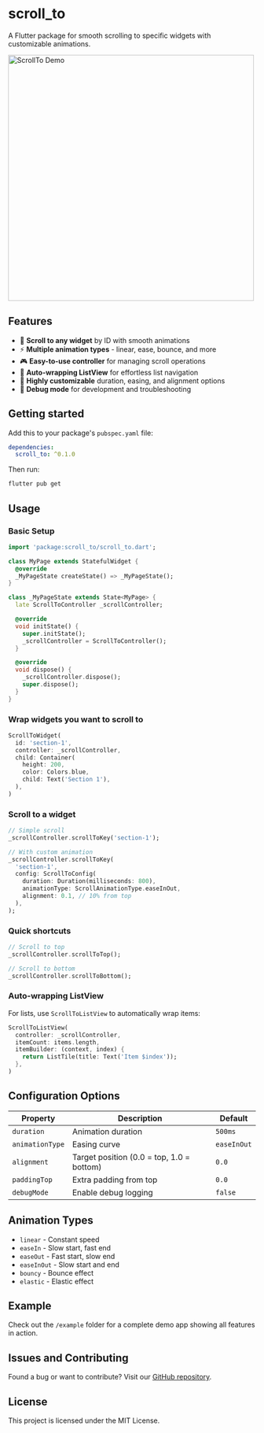# scroll_to

A Flutter package for smooth scrolling to specific widgets with customizable animations.

<img src="docs/showcase.gif" alt="ScrollTo Demo" width="500"/>

## Features

- 🎯 **Scroll to any widget** by ID with smooth animations
- ⚡ **Multiple animation types** - linear, ease, bounce, and more
- 🎮 **Easy-to-use controller** for managing scroll operations
- 📝 **Auto-wrapping ListView** for effortless list navigation
- 🔧 **Highly customizable** duration, easing, and alignment options
- 🐛 **Debug mode** for development and troubleshooting

## Getting started

Add this to your package's `pubspec.yaml` file:

```yaml
dependencies:
  scroll_to: ^0.1.0
```

Then run:
```bash
flutter pub get
```

## Usage

### Basic Setup

```dart
import 'package:scroll_to/scroll_to.dart';

class MyPage extends StatefulWidget {
  @override
  _MyPageState createState() => _MyPageState();
}

class _MyPageState extends State<MyPage> {
  late ScrollToController _scrollController;

  @override
  void initState() {
    super.initState();
    _scrollController = ScrollToController();
  }

  @override
  void dispose() {
    _scrollController.dispose();
    super.dispose();
  }
}
```

### Wrap widgets you want to scroll to

```dart
ScrollToWidget(
  id: 'section-1',
  controller: _scrollController,
  child: Container(
    height: 200,
    color: Colors.blue,
    child: Text('Section 1'),
  ),
)
```

### Scroll to a widget

```dart
// Simple scroll
_scrollController.scrollToKey('section-1');

// With custom animation
_scrollController.scrollToKey(
  'section-1',
  config: ScrollToConfig(
    duration: Duration(milliseconds: 800),
    animationType: ScrollAnimationType.easeInOut,
    alignment: 0.1, // 10% from top
  ),
);
```

### Quick shortcuts

```dart
// Scroll to top
_scrollController.scrollToTop();

// Scroll to bottom
_scrollController.scrollToBottom();
```

### Auto-wrapping ListView

For lists, use `ScrollToListView` to automatically wrap items:

```dart
ScrollToListView(
  controller: _scrollController,
  itemCount: items.length,
  itemBuilder: (context, index) {
    return ListTile(title: Text('Item $index'));
  },
)
```

## Configuration Options

| Property | Description | Default |
|----------|-------------|---------|
| `duration` | Animation duration | `500ms` |
| `animationType` | Easing curve | `easeInOut` |
| `alignment` | Target position (0.0 = top, 1.0 = bottom) | `0.0` |
| `paddingTop` | Extra padding from top | `0.0` |
| `debugMode` | Enable debug logging | `false` |

## Animation Types

- `linear` - Constant speed
- `easeIn` - Slow start, fast end
- `easeOut` - Fast start, slow end  
- `easeInOut` - Slow start and end
- `bouncy` - Bounce effect
- `elastic` - Elastic effect

## Example

Check out the `/example` folder for a complete demo app showing all features in action.

## Issues and Contributing

Found a bug or want to contribute? Visit our [GitHub repository](https://github.com/geridev12/scroll_to).

## License

This project is licensed under the MIT License.

